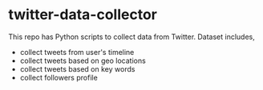# twitter-data-collector
This repo has Python scripts to collect data from Twitter. Dataset includes,
- collect tweets from user's timeline
- collect tweets based on geo locations
- collect tweets based on key words
- collect followers profile
